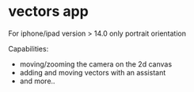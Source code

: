 # vectors app

For iphone/ipad version > 14.0
only portrait orientation

Capabilities:
- moving/zooming the camera on the 2d canvas
- adding and moving vectors with an assistant
- and more..
